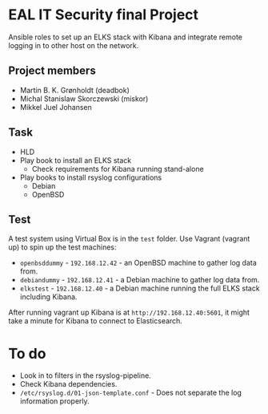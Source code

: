 # EAL IT Security final Project

Ansible roles to set up an ELKS stack with Kibana and integrate remote logging
in to other host on the network.

## Project members

 * Martin B. K. Grønholdt (deadbok)
 * Michal Stanislaw Skorczewski (miskor)
 * Mikkel Juel Johansen


## Task

  * HLD
  * Play book to install an ELKS stack
    * Check requirements for Kibana running stand-alone
  * Play books to install rsyslog configurations
    * Debian
    * OpenBSD

## Test

A test system using Virtual Box is in the `test` folder. Use Vagrant
(vagrant up) to spin up the test machines:

* `openbsddummy` - `192.168.12.42` - an OpenBSD machine to gather log data from.
* `debiandummy` - `192.168.12.41` - a Debian machine to gather log data from.
* `elkstest` - `192.168.12.40` - a Debian machine running the full ELKS stack
  including Kibana.

After running vagrant up Kibana is at `http://192.168.12.40:5601`, it might take
a minute for Kibana to connect to Elasticsearch.

# To do

 * Look in to filters in the rsyslog-pipeline.
 * Check Kibana dependencies.
 * `/etc/rsyslog.d/01-json-template.conf` - Does not separate the log
   information properly.
   
